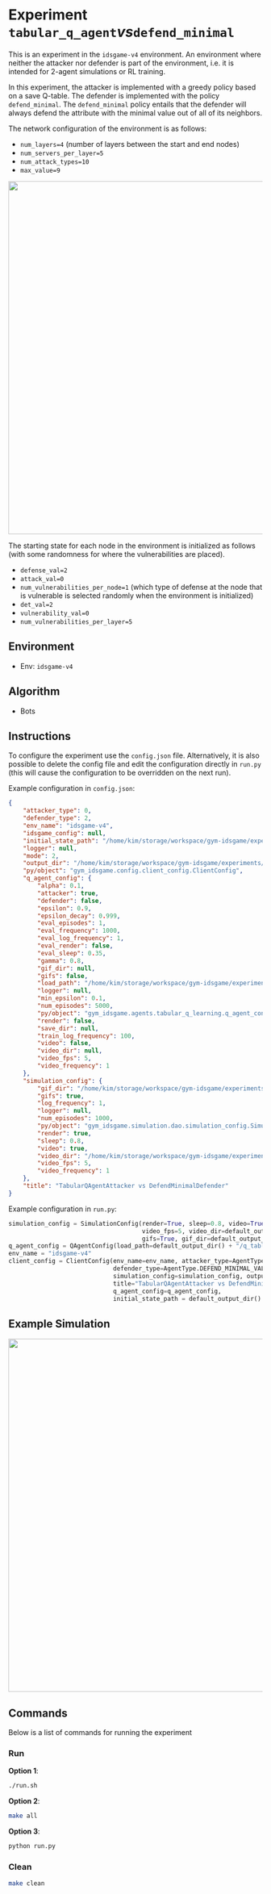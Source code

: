 # Experiment `tabular_q_agent`_vs_`defend_minimal`

This is an experiment in the `idsgame-v4` environment. 
An environment where neither the attacker nor defender is part of the environment, i.e.
it is intended for 2-agent simulations or RL training.

In this experiment, the attacker is implemented with a greedy policy 
based on a save Q-table. The defender is implemented with the
policy `defend_minimal`. The `defend_minimal` policy entails that the defender will always
defend the attribute with the minimal value out of all of its neighbors.

The network configuration of the environment is as follows:

- `num_layers=4` (number of layers between the start and end nodes)
- `num_servers_per_layer=5`
- `num_attack_types=10`
- `max_value=9`

<p align="center">
<img src="docs/env.png" width="700">
</p>

The starting state for each node in the environment is initialized as follows (with some randomness for where the vulnerabilities are placed).

- `defense_val=2`
- `attack_val=0`
- `num_vulnerabilities_per_node=1` (which type of defense at the node that is vulnerable is selected randomly when the environment is initialized)
- `det_val=2`
- `vulnerability_val=0`  
- `num_vulnerabilities_per_layer=5`

## Environment 

- Env: `idsgame-v4`

## Algorithm

- Bots
 
## Instructions 

To configure the experiment use the `config.json` file. Alternatively, 
it is also possible to delete the config file and edit the configuration directly in
`run.py` (this will cause the configuration to be overridden on the next run). 

Example configuration in `config.json`:

```json
{
    "attacker_type": 0,
    "defender_type": 2,
    "env_name": "idsgame-v4",
    "idsgame_config": null,
    "initial_state_path": "/home/kim/storage/workspace/gym-idsgame/experiments/simulations/v4/tabular_q_agent_vs_defend_minimal/initial_state/initial_state.pkl",
    "logger": null,
    "mode": 2,
    "output_dir": "/home/kim/storage/workspace/gym-idsgame/experiments/simulations/v4/tabular_q_agent_vs_defend_minimal",
    "py/object": "gym_idsgame.config.client_config.ClientConfig",
    "q_agent_config": {
        "alpha": 0.1,
        "attacker": true,
        "defender": false,
        "epsilon": 0.9,
        "epsilon_decay": 0.999,
        "eval_episodes": 1,
        "eval_frequency": 1000,
        "eval_log_frequency": 1,
        "eval_render": false,
        "eval_sleep": 0.35,
        "gamma": 0.8,
        "gif_dir": null,
        "gifs": false,
        "load_path": "/home/kim/storage/workspace/gym-idsgame/experiments/simulations/v4/tabular_q_agent_vs_defend_minimal/q_table/q_table.npy",
        "logger": null,
        "min_epsilon": 0.1,
        "num_episodes": 5000,
        "py/object": "gym_idsgame.agents.tabular_q_learning.q_agent_config.QAgentConfig",
        "render": false,
        "save_dir": null,
        "train_log_frequency": 100,
        "video": false,
        "video_dir": null,
        "video_fps": 5,
        "video_frequency": 1
    },
    "simulation_config": {
        "gif_dir": "/home/kim/storage/workspace/gym-idsgame/experiments/simulations/v4/tabular_q_agent_vs_defend_minimal/gifs",
        "gifs": true,
        "log_frequency": 1,
        "logger": null,
        "num_episodes": 1000,
        "py/object": "gym_idsgame.simulation.dao.simulation_config.SimulationConfig",
        "render": true,
        "sleep": 0.8,
        "video": true,
        "video_dir": "/home/kim/storage/workspace/gym-idsgame/experiments/simulations/v4/tabular_q_agent_vs_defend_minimal/videos",
        "video_fps": 5,
        "video_frequency": 1
    },
    "title": "TabularQAgentAttacker vs DefendMinimalDefender"
}
```

Example configuration in `run.py`:

```python
simulation_config = SimulationConfig(render=True, sleep=0.8, video=True, log_frequency=1,
                                     video_fps=5, video_dir=default_output_dir() + "/videos", num_episodes=1000,
                                     gifs=True, gif_dir=default_output_dir() + "/gifs", video_frequency = 1)
q_agent_config = QAgentConfig(load_path=default_output_dir() + "/q_table/q_table.npy")
env_name = "idsgame-v4"
client_config = ClientConfig(env_name=env_name, attacker_type=AgentType.TABULAR_Q_AGENT.value,
                             defender_type=AgentType.DEFEND_MINIMAL_VALUE.value, mode=RunnerMode.SIMULATE.value,
                             simulation_config=simulation_config, output_dir=default_output_dir(),
                             title="TabularQAgentAttacker vs DefendMinimalDefender",
                             q_agent_config=q_agent_config,
                             initial_state_path = default_output_dir() + "/initial_state/initial_state.pkl")
```

## Example Simulation

<p align="center">
<img src="./docs/simulation.gif" width="700">
</p>

## Commands

Below is a list of commands for running the experiment

### Run

**Option 1**:
```bash
./run.sh
```

**Option 2**:
```bash
make all
```

**Option 3**:
```bash
python run.py
```

### Clean

```bash
make clean
```